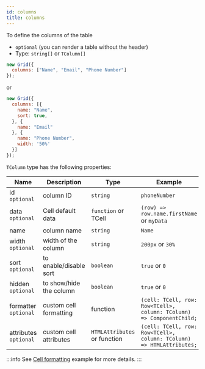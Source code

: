 ```yaml
---
id: columns
title: columns 
---
```


To define the columns of the table

 - `optional` (you can render a table without the header)
 - Type: `string[]` or `TColumn[]`

```js
new Grid({
  columns: ["Name", "Email", "Phone Number"]
});
```

or

```js
new Grid({
  columns: [{
    name: "Name",
    sort: true,
  }, {
    name: "Email"
  }, {
    name: "Phone Number",
    width: '50%'
  }]
});
```

`TColumn` type has the following properties:

<div className="full-width">

| Name                  | Description                |  Type                        | Example                                         |
|-----------------------|----------------------------|------------------------------|-------------------------------------------------|
| id `optional`         | column ID                  | `string`                     | `phoneNumber`                                   |
| data `optional`       | Cell default data          | `function` or TCell          | `(row) => row.name.firstName` or `myData`       |
| name                  | column name                | `string`                     | `Name`                                          |
| width `optional`      | width of the column        | `string`                     | `200px` or `30%`                                |
| sort `optional`       | to enable/disable sort     | `boolean`                    | `true` or `0`                                   |
| hidden `optional`     | to show/hide the column    | `boolean`                    | `true` or `0`                                   |
| formatter `optional`  | custom cell formatting     | function                     | `(cell: TCell, row: Row<TCell>, column: TColumn) => ComponentChild;` |
| attributes `optional` | custom cell attributes     | `HTMLAttributes` or function | `(cell: TCell, row: Row<TCell>, column: TColumn) => HTMLAttributes;` |

</div>

:::info
See [Cell formatting](./examples/cell-formatting.md) example for more details.
:::
